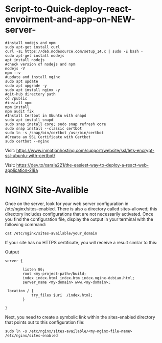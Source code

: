 # Script-to-Quick-deploy-react-envoirment-and-app-on-NEW-server-
```
#install nodejs and npm
sudo apt-get install curl
curl -sL https://deb.nodesource.com/setup_14.x | sudo -E bash -
sudo apt-get install nodejs
apt install nodejs
#check version of nodejs and npm
nodejs -V
npm --v
#update and install nginx 
sudo apt update
sudo apt upgrade -y
sudo apt install nginx -y
#git-hub directory path
cd /public	
#install npm
npm install
npm audit fix
#Install Certbot in Ubuntu with snapd
sudo apt install snapd
sudo snap install core; sudo snap refresh core
sudo snap install --classic certbot
sudo ln -s /snap/bin/certbot /usr/bin/certbot
#Create an SSL Certificate with Certbot
sudo certbot --nginx
```

Visit: https://www.inmotionhosting.com/support/website/ssl/lets-encrypt-ssl-ubuntu-with-certbot/

Visit: https://dev.to/xarala221/the-easiest-way-to-deploy-a-react-web-application-2l8a

# NGINX Site-Avalible
Once on the server, look for your web server configuration in /etc/nginx/sites-enabled. There is also a directory called sites-allowed; this directory includes configurations that are not necessarily activated. Once you find the configuration file, display the output in your terminal with the following command:
```
cat /etc/nginx/sites-available/your_domain
```
If your site has no HTTPS certificate, you will receive a result similar to this:

Output
```
server {
	  
        listen 80;
        root <my-project-path>/build;
        index index.html index.htm index.nginx-debian.html;
        server_name <my-domain> www.<my-domain>;
       
 location / {
            try_files $uri  /index.html;
        }

}

```
Next, you need to create a symbolic link within the sites-enabled directory that points out to this configuration file:
```
sudo ln -s /etc/nginx/sites-available/<my-nginx-file-name> /etc/nginx/sites-enabled
```
